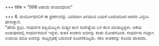 +++
title = "006 ಅಹುದು ಜೀಯವಧರಿಸು"

+++
6. ದುರ್ಯೋಧನನಿಗೆ ಈ ಪ್ರಕರಣವನ್ನು ವಿವರವಾಗಿ ತಿಳಿಯುವ ಬಯಕೆ ಬಂದುದರಿಂದ ಚಾರನು ವಿಸ್ತರಿಸಿ ಹೇಳುತ್ತಾನೆ.   
"ಹೌದು ಪ್ರಭು. ಗಂಧರ್ವರ ಪತ್ನಿಯೊಬ್ಬಳು ಮತ್ಸ್ಯನ ರಾಣಿ ಸುದೇಷ್ಣೆಯ ಬಳಿ ಕೆಲಸ ಮಾಡುತ್ತಿದ್ದಳು. ಆಕೆಯ ಅಂತಃಪುರದಲ್ಲಿ ಗಂಧರ್ವರಮಣಿ ಇದ್ದಳು. ಕುಹಕಿ ಕೀಚಕನು ಅವಳನ್ನು ಕಂಡು ಮೋಹಗೊಂಡ. ಗಂಧರ್ವರು ಗುಟ್ಟಾಗಿ ಉಪಾಯ ಮಾಡಿ ಅವನನ್ನು ನಾಟ್ಯಗೃಹಕ್ಕೆ ಬರುವಂತೆ ಸೂಚನೆಕೊಟ್ಟರು. ಸಕಲ ಕೀಚಕರನ್ನು ಕೊಂದು ಹಾಕಿದರು.